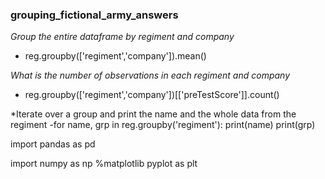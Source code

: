 ### grouping_fictional_army_answers

*Group the entire dataframe by regiment and company*
- reg.groupby(['regiment','company']).mean()

*What is the number of observations in each regiment and company*
- reg.groupby(['regiment','company'])[['preTestScore']].count()

*Iterate over a group and print the name and the whole data from the regiment
-for name, grp in reg.groupby('regiment'):
    print(name)
    print(grp)


import pandas as pd

import numpy as np
%matplotlib pyplot as plt
